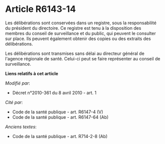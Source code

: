 # Article R6143-14

Les délibérations sont conservées dans un registre, sous la responsabilité du président du directoire. Ce registre est tenu à
la disposition des membres du conseil de surveillance et du public, qui peuvent le consulter sur place. Ils peuvent également
obtenir des copies ou des extraits des délibérations. 

Les délibérations sont transmises sans délai au directeur général de l'agence régionale de santé. Celui-ci peut se faire
représenter au conseil de surveillance.

**Liens relatifs à cet article**

_Modifié par_:

  - Décret n°2010-361 du 8 avril 2010 - art. 1

_Cité par_:

  - Code de la santé publique - art. R6147-4 (V)
  - Code de la santé publique - art. R6147-64 (Ab)

_Anciens textes_:

  - Code de la santé publique - art. R714-2-8 (Ab)
